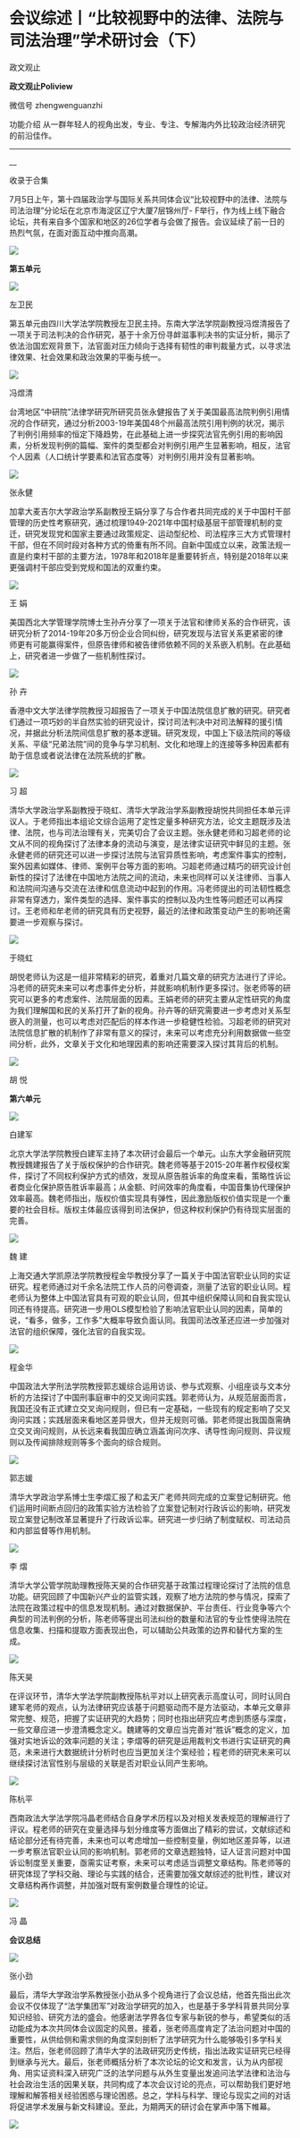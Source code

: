

#  会议综述丨“比较视野中的法律、法院与司法治理”学术研讨会（下）

政文观止  

**政文观止Poliview** 

微信号 zhengwenguanzhi

功能介绍 从一群年轻人的视角出发，专业、专注、专解海内外比较政治经济研究的前沿佳作。

____

__

收录于合集

7月5日上午，第十四届政治学与国际关系共同体会议“比较视野中的法律、法院与司法治理”分论坛在北京市海淀区辽宁大厦7层锦州厅-
F举行，作为线上线下融合论坛，共有来自多个国家和地区的26位学者与会做了报告。会议延续了前一日的热烈气氛，在面对面互动中推向高潮。

![](images/83/2.png)

 **第五单元**

![](images/83/3.png)

左卫民

第五单元由四川大学法学院教授左卫民主持。东南大学法学院副教授冯煜清报告了一项关于司法判决的合作研究，基于十余万份寻衅滋事判决书的实证分析，揭示了依法治国宏观背景下，法官面对压力倾向于选择有韧性的审判裁量方式，以寻求法律效果、社会效果和政治效果的平衡与统一。  

![](images/83/4.png)

冯煜清

台湾地区“中研院”法律学研究所研究员张永健报告了关于美国最高法院判例引用情况的合作研究，通过分析2003-19年美国48个州最高法院引用判例的状况，揭示了判例引用频率的恒定下降趋势，在此基础上进一步探究法官先例引用的影响因素，分析发现判例的篇幅、案件的类型都会对判例引用产生显著影响，相反，法官个人因素（人口统计学要素和法官态度等）对判例引用并没有显著影响。

![](images/83/5.png)

张永健

加拿大麦吉尔大学政治学系副教授王娟分享了与合作者共同完成的关于中国村干部管理的历史性考察研究，通过梳理1949-2021年中国村级基层干部管理机制的变迁，研究发现党和国家主要通过政策规定、运动型纪检、司法程序三大方式管理村干部，但在不同时段对各种方式的倚重有所不同。自新中国成立以来，政策法规一直是约束村干部的主要方法，1978年和2018年是重要转折点，特别是2018年以来更强调村干部应受到党规和国法的双重约束。  

![](images/83/6.jpeg)

王 娟

美国西北大学管理学院博士生孙卉分享了一项关于法官和律师关系的合作研究，该研究分析了2014-19年20多万份企业合同纠纷，研究发现与法官关系更紧密的律师更有可能赢得案件，但原告律师和被告律师依赖不同的关系嵌入机制。在此基础上，研究者进一步做了一些机制性探讨。  

![](images/83/7.jpeg)

孙 卉

香港中文大学法律学院教授习超报告了一项关于中国法院信息扩散的研究。研究者们通过一项巧妙的半自然实验的研究设计，探讨司法判决中对司法解释的援引情况，并据此分析法院间信息扩散的基本逻辑。研究发现，中国上下级法院间的等级关系、平级“兄弟法院”间的竞争与学习机制、文化和地理上的连接等多种因素都有助于信息或者说法律在法院系统的扩散。  

![](images/83/8.png)

习 超

清华大学政治学系副教授于晓虹、清华大学政治学系副教授胡悦共同担任本单元评议人。于老师指出本组论文综合运用了定性定量多种研究方法，论文主题既涉及法律、法院，也与司法治理有关，完美切合了会议主题。张永健老师和习超老师的论文从不同的视角探讨了法律本身的流动与演变，是法律实证研究中鲜见的主题。张永健老师的研究还可以进一步探讨法院与法官异质性影响，考虑案件事实的控制，案外因素如媒体、律师、案例平台等方面的影响。习超老师通过精巧的研究设计创新性的探讨了法律在中国地方法院之间的流动，未来也同样可以关注律师、当事人和法院间沟通与交流在法律和信息流动中起到的作用。冯老师提出的司法韧性概念非常有穿透力，案件类型的选择、案件事实的控制以及内生性等问题还可以再探讨。王老师和牟老师的研究具有历史视野，最近的法律和政策变动产生的影响还需要进一步观察与探讨。  

![](images/83/9.png)

于晓虹

胡悦老师认为这是一组非常精彩的研究，着重对几篇文章的研究方法进行了评论。冯老师的研究未来可以考虑事件史分析，并就影响机制作更多探讨。张老师等的研究可以更多的考虑案件、法院层面的因素。王娟老师的研究主要从定性研究的角度为我们理解国和民的关系打开了新的视角。孙卉等的研究需要进一步考虑对关系型嵌入的测量，也可以考虑对匹配后的样本作进一步稳健性检验。习超老师的研究对法院信息扩散的机制作了非常有意义的探讨，未来可以考虑充分利用数据做一些空间分析，此外，文章关于文化和地理因素的影响还需要深入探讨其背后的机制。  

![](images/83/10.png)

胡 悦

 **第六单元**

![](images/83/11.png)

白建军

北京大学法学院教授白建军主持了本次研讨会最后一个单元。山东大学金融研究院教授魏建报告了关于版权保护的合作研究。魏老师等基于2015-20年著作权侵权案件，探讨了不同权利保护方式的绩效，发现从原告胜诉率的角度来看，策略性诉讼者商业化保护原告胜诉率最高；从金额、时间效率的角度看，中国音集协代理保护效率最高。魏老师指出，版权价值实现具有弹性，因此激励版权价值实现是一个重要的社会目标。版权主体最应该得到司法保护，但这种权利保护仍有待现实层面的完善。  

![](images/83/12.png)

魏 建

上海交通大学凯原法学院教授程金华教授分享了一篇关于中国法官职业认同的实证研究。程老师通过对千余名法院工作人员的问卷调查，测量了法官的职业认同。程老师认为整体上中国法官具有可观的职业认同，但其中组织保障认同和自我实现认同还有待提高。研究进一步用OLS模型检验了影响法官职业认同的因素，简单的说，“看多，做多，工作多”大概率导致负面认同。我国司法改革还应进一步加强对法官的组织保障，强化法官的自我实现。  

![](images/83/13.png)

程金华

中国政法大学刑法学院教授郭志媛综合运用访谈、参与式观察、小组座谈与文本分析的方法探讨了中国刑事庭审中的交叉询问实践。郭老师认为，从规范层面而言，我国还没有正式建立交叉询问规则，但已有一定基础，一些现有的规定影响了交叉询问实践；实践层面来看地区差异很大，但并无规则可循。郭老师提出我国亟需确立交叉询问规则，从长远来看我国应确立涵盖询问次序、诱导性询问规则、异议规则以及传闻排除规则等多个面向的综合规则。  

![](images/83/14.png)

郭志媛

清华大学政治学系博士生李熠汇报了和孟天广老师共同完成的立案登记制研究。他们运用时间断点回归的政策实验方法检验了立案登记制对行政诉讼的影响，研究发现立案登记制改革显著提升了行政诉讼率。研究进一步归纳了制度赋权、司法动员和内部监督等作用机制。  

![](images/83/15.png)

李 熠

清华大学公管学院助理教授陈天昊的合作研究基于政策过程理论探讨了法院的信息功能。研究回顾了中国新兴产业的监管实践，观察了地方法院的参与情况，探索了法院在政策过程中的信息发现机制。通过对数据保护、平台责任、行业竞争等六个典型的司法判例的分析，陈老师等提出司法纠纷的数量和法官的专业性使得法院在信息收集、扫描和提取方面表现出色，可以辅助公共政策的边界和替代方案的生成。  

![](images/83/16.png)

陈天昊

在评议环节，清华大学法学院副教授陈杭平对以上研究表示高度认可，同时认同白建军老师的观点，认为法律研究应该基于问题驱动而不是方法驱动，本单元文章非常完整、规范，把握了实证研究的大趋势；同时也指出研究应考虑到质感与深度，一些文章应进一步澄清概念定义。魏建等的文章应当完善对“胜诉”概念的定义，加强对实地诉讼的效率问题的关注；李熠等的研究是运用裁判文书进行实证研究的典范，未来进行大数据统计分析时也应当更加关注个案经验；程老师的研究未来可以继续探讨法官性别与层级的关联是否对职业认同产生影响。

![](images/83/17.png)

陈杭平

西南政法大学法学院冯晶老师结合自身学术历程以及对相关发表规范的理解进行了评议。程老师的研究在变量选择与划分维度等方面做出了精彩的尝试，文献综述和结论部分还有待完善，未来也可以考虑增加一些控制变量，例如地区差异等，以进一步考察法官职业认同的影响机制。郭老师的文章选题独特，证人证言问题对中国诉讼制度至关重要，亟需实证考察，未来可以考虑适当调整文章结构。陈老师等的研究体现了学科交融、理论与实践的结合，还需要加强文献综述的批判性，建议对文章结构再作调整，并加强对既有案例数量合理性的论证。  

![](images/83/18.png)

冯 晶

 **会议总结**

![](images/83/19.png)

张小劲

最后，清华大学政治学系教授张小劲从多个视角进行了会议总结，他首先指出此次会议不仅体现了“法学集团军”对政治学研究的加入，也是基于多学科背景共同分享知识经验、研究方法的盛会。他感谢法学界各位专家与新锐的参与，希望类似的活动能成为本次共同体会议固定的风景。接着，张老师高度肯定了法治问题对中国的重要性，从供给侧和需求侧的角度深刻剖析了法学研究为什么能够吸引多学科关注。然后，张老师回顾了清华大学的法政研究历史传统，指出法政实证研究已经得到继承与光大。最后，张老师概括分析了本次论坛的论文和发言，认为从内部视角、用实证资料深入研究广泛的法学问题与从外生变量出发追问法学法律和法治与社会政治生活的因果关联，共同构成了本次会议讨论的亮点，可以帮助我们更好地理解和解答相关经验困惑与理论困惑。总之，学科与科学、理论与现实之间的对话将促进学术发展与新文科建设。至此，为期两天的研讨会在掌声中落下帷幕。

  

![](images/83/20.jpeg)

  

